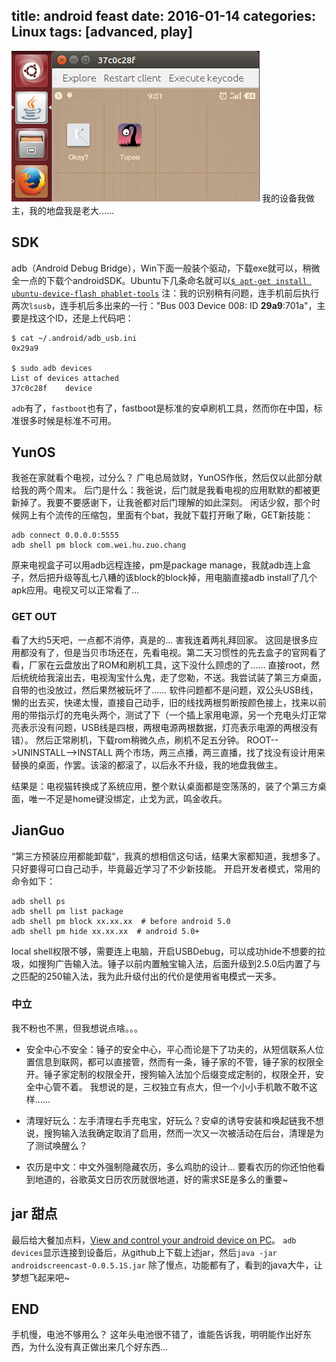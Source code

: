title: android feast
date: 2016-01-14
categories: Linux
tags: [advanced, play]
---
![Android Feast](pic/Android_Feast.png)
我的设备我做主，我的地盘我是老大……

## SDK
adb（Android Debug Bridge），Win下面一般装个驱动，下载exe就可以，稍微全一点的下载个androidSDK。Ubuntu下几条命名就可以[`$ apt-get install ubuntu-device-flash phablet-tools`](https://developer.ubuntu.com/en/start/ubuntu-for-devices/installing-ubuntu-for-devices/)
注：我的识别稍有问题，连手机前后执行两次`lsusb`，连手机后多出来的一行："Bus 003 Device 008: ID **29a9**:701a"，主要是找这个ID，还是上代码吧：
```shell
$ cat ~/.android/adb_usb.ini 
0x29a9

$ sudo adb devices
List of devices attached 
37c0c28f	device
```
`adb`有了，`fastboot`也有了，fastboot是标准的安卓刷机工具，然而你在中国，标准很多时候是标准不可用。


## YunOS
我爸在家就看个电视，过分么？  广电总局敛财，YunOS作伥，然后仅以此部分献给我的两个周末。
后门是什么：我爸说，后门就是我看电视的应用默默的都被更新掉了。我要不要感谢下，让我爸都对后门理解的如此深刻。
闲话少叙，那个时候网上有个流传的压缩包，里面有个bat，我就下载打开瞅了瞅，GET新技能：
```shell
adb connect 0.0.0.0:5555
adb shell pm block com.wei.hu.zuo.chang
```
原来电视盒子可以用adb远程连接，pm是package manage，我就adb连上盒子，然后把升级等乱七八糟的该block的block掉，用电脑直接adb install了几个apk应用。电视又可以正常看了…

### GET OUT
看了大约5天吧，一点都不消停，真是的…  害我连着两礼拜回家。
这回是很多应用都没有了，但是当贝市场还在，先看电视。第二天习惯性的先去盒子的官网看了看，厂家在云盘放出了ROM和刷机工具，这下没什么顾虑的了……
直接root，然后统统给我滚出去，电视淘宝什么鬼，走了您勒，不送。我尝试装了第三方桌面，自带的也没放过，然后果然被玩坏了……
软件问题都不是问题，双公头USB线，懒的出去买，快递太慢，直接自己动手，旧的线找两根剪断按颜色接上，找来以前用的带指示灯的充电头两个，测试了下（一个插上家用电源，另一个充电头灯正常亮表示没有问题，USB线是四根，两根电源两根数据，灯亮表示电源的两根没有错）。
然后正常刷机，下载rom稍微久点，刷机不足五分钟。
 ROOT-->UNINSTALL-->INSTALL  两个市场，两三点播，两三直播，找了找没有设计用来替换的桌面，作罢。该滚的都滚了，以后永不升级，我的地盘我做主。

结果是：电视猫转换成了系统应用，整个默认桌面都是空荡荡的，装了个第三方桌面，唯一不足是home键没绑定，止戈为武，鸣金收兵。

## JianGuo
“第三方预装应用都能卸载”，我真的想相信这句话，结果大家都知道，我想多了。只好要得可口自己动手，毕竟最近学习了不少新技能。
开启开发者模式，常用的命令如下：
```shell
adb shell ps
adb shell pm list package
adb shell pm block xx.xx.xx  # before android 5.0
adb shell pm hide xx.xx.xx  # android 5.0+
```
local shell权限不够，需要连上电脑，开启USBDebug，可以成功hide不想要的拉圾，如搜狗广告输入法。锤子以前内置触宝输入法，后面升级到2.5.0后内置了与之匹配的250输入法，我为此升级付出的代价是使用省电模式一天多。

### 中立
我不粉也不黑，但我想说点啥。。。

* 安全中心不安全：锤子的安全中心，平心而论是下了功夫的，从短信联系人位置信息到联网，都可以直接管，然而有一条，锤子家的不管，锤子家的权限全开。锤子家定制的权限全开，搜狗输入法加个后缀变成定制的，权限全开，安全中心管不着。
我想说的是，三权独立有点大，但一个小小手机敢不敢不这样……

* 清理好玩么：左手清理右手充电宝，好玩么？安卓的诱导安装和唤起链我不想说，搜狗输入法我确定取消了启用，然而一次又一次被活动在后台，清理是为了测试唤醒么？

* 农历是中文：中文外强制隐藏农历，多么鸡肋的设计…  要看农历的你还怕他看到地道的，谷歌英文日历农历就很地道，好的需求SE是多么的重要~

## jar 甜点
最后给大餐加点料，[View and control your android device on PC](https://github.com/xSAVIKx/AndroidScreencast)。  `adb devices`显示连接到设备后，从github上下载上述jar，然后`java -jar androidscreencast-0.0.5.1S.jar`
除了慢点，功能都有了，看到的java大牛，让梦想飞起来吧~

## END
手机慢，电池不够用么？  这年头电池很不错了，谁能告诉我，明明能作出好东西，为什么没有真正做出来几个好东西…
